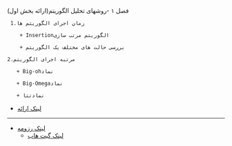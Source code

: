 

فصل ۱ -روشهای تحلیل الگوریتم(ارائه بخش اول)




     1.زمان اجرای الگوریتم ها

        + Insertionالگوریتم مرتب سازی
   
        + بررسی حالت های مختلف یک الگوریتم 

    2.مرتبه اجرای الگوریتم
   
       + Big-ohنماد
  
       + Big-Omegaنماد
  
       + نمادتتا


+ [لینک ارائه  ](http://dl1.abrim.ir/Videos/FMP/Algorithm/SZ-980173622-Algorithm.mp4) 


----------------------------------------------------------------------------------------------------------


+ [لینک رزومه]( https://saharzeinivand.github.io/)  
  - [لینک گیت هاب](https://github.com/saharzeinivand)
